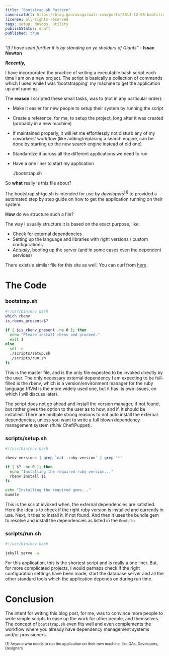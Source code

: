 ```yaml
---
title: "Bootstrap.sh Pattern"
canonicalUrl: https://blog.gauravagarwalr.com/posts/2013-12-06-bootstrap.sh-pattern/
license: all-rights-reserved
tags: setup, devops, utility
publishStatus: draft
published: true
---
```


*"If I have seen further it is by standing on ye sholders of Giants"* - **Issac Newton**

***Recently,***

I have incorporated the practice of writing a executable bash script each time I am on a new project. The script is basically a collection of commands which I used while I was 'bootstrapping' my machine to get the application up and running.

The **reason** I scripted these small tasks, was to (not in any particular order):

- Make it easier for new people to setup their system by running the script
- Create a reference, for me, to setup the project, long after it was created (probably in a new machine)
- If maintained properly, it will let me effortlessly not disturb any of my coworkers' workflow (like adding/replacing a search engine, can be done by starting up the new search engine instead of old one)
- Standardize it across all the different applications we need to run
- Have a one liner to start my application

    ./bootstrap.sh

So **what** really is this file about?

The bootstrap.sh/go.sh is intended for use by *developers*<sup>[1]</sup> to provided a automated step by step guide on how to get the application running on their system.

**How** do we structure such a file?

The way I usually structure it is based on the exact purpose, like:

- Check for external dependencies
- Setting up the language and libraries with right versions / custom configurations
- *Actually*, booting up the server (and in some cases even the dependent services)

There exists a similar file for this site as well. You can curl from [here](/bootstrap.sh).

# The Code

### bootstrap.sh

```bash
#!/usr/bin/env bash
which rbenv
is_rbenv_present=$?

if [ $is_rbenv_present -ne 0 ]; then
  echo "Please install rbenv and proceed."
  exit 1
else
  set -e
  ./scripts/setup.sh
  ./scripts/run.sh
fi
```

This is the master file, and is the only file expected to be invoked directly by the user. The only necessary external dependency I am expecting to be full-filled is the rbenv, which is a version/environment manager for the ruby language (RVM is the more widely used one, but it has its own issues, on which I will discuss later).

The script does not go ahead and install the version manager, if not found, but rather gives the option to the user as to how, and if, it should be installed. There are multiple strong reasons to not auto install the external dependencies, unless you want to write a full blown dependency management system (*think* Chef/Puppet).

### scripts/setup.sh

```bash
#!/usr/bin/env bash

rbenv versions | grep `cat .ruby-version` | grep '*'

if [ $? -ne 0 ]; then
  echo "Installing the required ruby version..."
  rbenv install $1
fi

echo "Installing the required gems..."
bundle
```

This is the script invoked when, the external dependencies are satisfied. Here the idea is to check if the right ruby version is installed and currently in use. Next, it tries to install it, if not found. And then it uses the bundle gem to resolve and install the dependencies as listed in the `Gemfile`.

### scripts/run.sh

```bash
#!/usr/bin/env bash

jekyll serve -w
```

For this application, this is the shortest script and is really a one liner. But, for more complicated projects, I would perhaps check if the right configuration settings have been made, start the database server and all the other standard tools which the application depends on during run time.

# Conclusion

The intent for writing this blog post, for me, was to convince more people to write simple scripts to ease up the work for other people, and themselves. The concept of `bootstrap.sh` even fits well and even complements the workflow where you already have dependency management systems and/or provisioners.

<sub>
[1] Anyone who needs to run the application on their own machine, like QAs, Developers, Designers
</sub>
